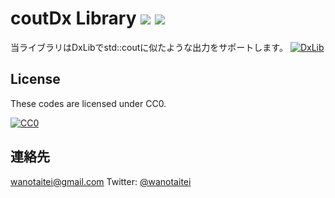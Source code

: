 ﻿# coutDx Library <a href="http://creativecommons.org/publicdomain/zero/1.0/deed.ja"><img src="https://img.shields.io/badge/license-CC0-blue.svg"></a> <a href="https://github.com/Kasugaccho/coutDx"><img src="https://img.shields.io/badge/1.0-passing-brightgreen.svg"></a>
当ライブラリはDxLibでstd::coutに似たような出力をサポートします。
[![DxLib](http://dxlib.o.oo7.jp/Image/DxLogo.jpg "DxLib")](https://github.com/Kasugaccho/coutDx)

## License

These codes are licensed under CC0.

[![CC0](http://i.creativecommons.org/p/zero/1.0/88x31.png "CC0")](http://creativecommons.org/publicdomain/zero/1.0/deed.ja)

## 連絡先

wanotaitei@gmail.com
Twitter: [@wanotaitei](https://twitter.com/wanotaitei "Twitter")
